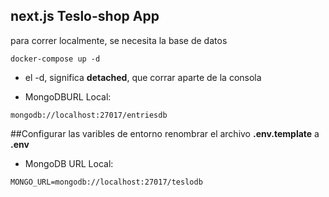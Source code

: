 ## next.js Teslo-shop App

para correr localmente, se necesita la base de datos

```
docker-compose up -d

```
* el -d, significa __detached__, que corrar aparte de la consola 

* MongoDBURL Local:
````
mongodb://localhost:27017/entriesdb

````
##Configurar las varibles de entorno
renombrar el archivo  __.env.template__ a __.env__

* MongoDB URL Local:

```
MONGO_URL=mongodb://localhost:27017/teslodb

```
